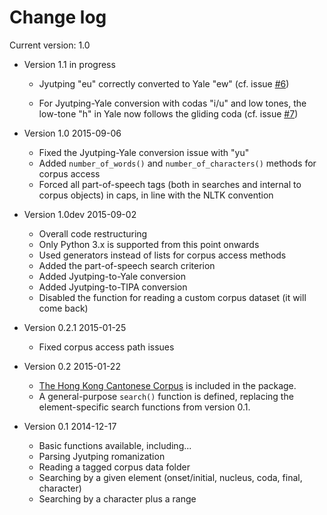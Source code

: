 Change log
==========

Current version: 1.0

- Version 1.1 in progress

    * Jyutping "eu" correctly converted to Yale "ew" (cf. issue [#6](https://github.com/pycantonese/pycantonese/issues/6))

    * For Jyutping-Yale conversion with codas "i/u" and low tones,
      the low-tone "h" in Yale now follows the gliding coda (cf. issue [#7](https://github.com/pycantonese/pycantonese/issues/7))

- Version 1.0 2015-09-06

    * Fixed the Jyutping-Yale conversion issue with "yu"
    * Added ``number_of_words()`` and ``number_of_characters()`` methods for corpus access
    * Forced all part-of-speech tags (both in searches and internal to corpus objects)
      in caps, in line with the NLTK convention

- Version 1.0dev 2015-09-02

    * Overall code restructuring
    * Only Python 3.x is supported from this point onwards
    * Used generators instead of lists for corpus access methods
    * Added the part-of-speech search criterion
    * Added Jyutping-to-Yale conversion
    * Added Jyutping-to-TIPA conversion
    * Disabled the function for reading a custom corpus dataset (it will come back)

- Version 0.2.1 2015-01-25

    * Fixed corpus access path issues

- Version 0.2 2015-01-22

    * [The Hong Kong Cantonese Corpus](http://compling.hss.ntu.edu.sg/hkcancor/) is included in the package.
    * A general-purpose ``search()`` function is defined, replacing the
      element-specific search functions from version 0.1.

- Version 0.1 2014-12-17

    * Basic functions available, including...
    * Parsing Jyutping romanization
    * Reading a tagged corpus data folder
    * Searching by a given element (onset/initial, nucleus, coda, final, character)
    * Searching by a character plus a range
